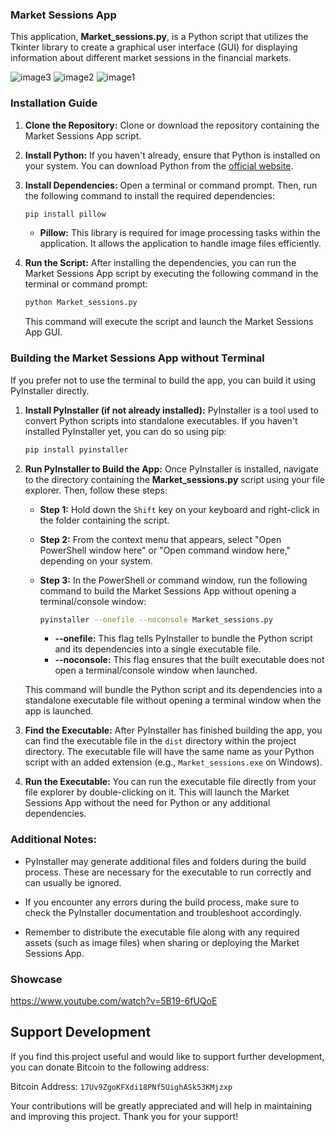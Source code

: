 ### Market Sessions App

This application, **Market_sessions.py**, is a Python script that utilizes the Tkinter library to create a graphical user interface (GUI) for displaying information about different market sessions in the financial markets.

![image3](https://github.com/Jackson0Wells/MarketSessionsApp/assets/165251968/2891b806-0b0e-4f4e-8b76-594588f1e439)
![image2](https://github.com/Jackson0Wells/MarketSessionsApp/assets/165251968/caadb44d-0401-4c61-919d-3e13b7016cd8)
![image1](https://github.com/Jackson0Wells/MarketSessionsApp/assets/165251968/b80b0012-dda2-48f2-a2d1-5a2158178da5)


### Installation Guide

1. **Clone the Repository:**
   Clone or download the repository containing the Market Sessions App script.

2. **Install Python:**
   If you haven't already, ensure that Python is installed on your system. You can download Python from the [official website](https://www.python.org/downloads/).

3. **Install Dependencies:**
   Open a terminal or command prompt. Then, run the following command to install the required dependencies:
   ```sh
   pip install pillow
   ```

   - **Pillow:** This library is required for image processing tasks within the application. It allows the application to handle image files efficiently.

4. **Run the Script:**
   After installing the dependencies, you can run the Market Sessions App script by executing the following command in the terminal or command prompt:
   ```sh
   python Market_sessions.py
   ```

   This command will execute the script and launch the Market Sessions App GUI.

### Building the Market Sessions App without Terminal

If you prefer not to use the terminal to build the app, you can build it using PyInstaller directly.

1. **Install PyInstaller (if not already installed):**
   PyInstaller is a tool used to convert Python scripts into standalone executables. If you haven't installed PyInstaller yet, you can do so using pip:
   ```sh
   pip install pyinstaller
   ```

2. **Run PyInstaller to Build the App:**
   Once PyInstaller is installed, navigate to the directory containing the **Market_sessions.py** script using your file explorer. Then, follow these steps:

   - **Step 1:** Hold down the `Shift` key on your keyboard and right-click in the folder containing the script.
   - **Step 2:** From the context menu that appears, select "Open PowerShell window here" or "Open command window here," depending on your system.
   - **Step 3:** In the PowerShell or command window, run the following command to build the Market Sessions App without opening a terminal/console window:
     ```sh
     pyinstaller --onefile --noconsole Market_sessions.py
     ```

     - **--onefile:** This flag tells PyInstaller to bundle the Python script and its dependencies into a single executable file.
     - **--noconsole:** This flag ensures that the built executable does not open a terminal/console window when launched.

   This command will bundle the Python script and its dependencies into a standalone executable file without opening a terminal window when the app is launched.

3. **Find the Executable:**
   After PyInstaller has finished building the app, you can find the executable file in the `dist` directory within the project directory. The executable file will have the same name as your Python script with an added extension (e.g., `Market_sessions.exe` on Windows).

4. **Run the Executable:**
   You can run the executable file directly from your file explorer by double-clicking on it. This will launch the Market Sessions App without the need for Python or any additional dependencies.

### Additional Notes:

- PyInstaller may generate additional files and folders during the build process. These are necessary for the executable to run correctly and can usually be ignored.

- If you encounter any errors during the build process, make sure to check the PyInstaller documentation and troubleshoot accordingly.

- Remember to distribute the executable file along with any required assets (such as image files) when sharing or deploying the Market Sessions App.

### Showcase

https://www.youtube.com/watch?v=5B19-6fUQoE

## Support Development

If you find this project useful and would like to support further development, you can donate Bitcoin to the following address:

Bitcoin Address: `17Uv9ZgoKFXdi18PNf5UighASk53KMjzxp`

Your contributions will be greatly appreciated and will help in maintaining and improving this project. Thank you for your support!

